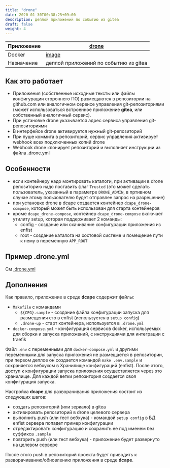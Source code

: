 ```yaml
---
title: "drone"
date: 2020-01-30T00:38:25+09:00
description: деплой приложений по событию из gitea
draft: false
weight: 4
---
```


 Приложение | [drone](https://github.com/drone)
 -- | --
 Docker | [image](https://hub.docker.com/r/drone/drone)
 Назначение | деплой приложений по событию из gitea

## Как это работает

* Приложения (собственные исходные тексты или файлы конфигурации стороннего ПО) размещаются в репозитории на github.com или аналогичном сервисе управления git-репозиториями (может использоваться встроенное приложение **gitea**, или собственный аналогичный сервис).
* При установке drone указывается адрес сервиса управления git-репозиториями
* В интерфейсе drone активируется нужный git-репозиторий
* При пуше коммита в репозиторий, сервис управления активирует webhook всех подключенных копий drone
* Webhook drone клонирует репозиторий и выполняет инструкции из файла .drone.yml

## Особенности

* если контейнеру надо монтировать каталоги, при активации в drone репозиторию надо поставить флаг `Trusted` (это может сделать пользователь, указанный в параметре `DRONE_ADMIN`, в пртивном случае этому пользователю будет отправлен запрос на разрешение)
* при установке drone в dcape создается контейнер `dcape_drone-compose`, который может быть использован для старта контейнеров
* кроме `dcape_drone-compose`, контейнер `dcape_drone-compose` включает утилиту setup, которая поддерживает 2 команды:
  * config - создание или скачивание конфигурации приложения из enfist
  * root - создание каталога на хостовой системе и помещение пути к нему в переменную `APP_ROOT`

## Пример .drone.yml

См [.drone.yml](https://github.com/dopos/dcape-app-nginx-sample/blob/v2/.drone.yml)

## Дополнения

Как правило, приложение в среде **dcape** содержит файлы:

* `Makefile` с командами
  * `${CFG}.sample` - создание файла конфигурации запуска для размещения его в enfist (используется в `setup config`)
  *  `.drone-up` - старт контейнера, используется в `.drone.yml`
* `docker-compose.yml` - конфигурация сервисов docker, используемых для сборки и запуска приложений, с инструкциями для интеграции с traefik

Файл `.env` c переменными для `docker-compose.yml` и другими переменными для запуска приложения не размещается в репозитории, при первом деплое он создается командой `make .env.sample` и сохраняется вебхуком в Хранилище конфигураций (enfist). После этого, доступ к конфигурации запуска приложения осуществляется через это хранилище. Для каждой ветки репозитория создается своя конфигурация запуска.

Настройка **dcape** для разворачивания приложения состоит из следующих шагов:

* создать репозиторий (или зеркало) в gitea
* активировать репозиторий в drone целевого сервера
* выполнить push (или тест вебхука) - командой `setup config` в БД enfist сервера попадет пример конфигурации
* отредактировать конфигурацию и сохранить ее под именем без суффикса `.sample`
* повторить push (или тест вебхука) - приложение будет развернуто на целевом сервере

После этого push в репозиторий проекта будет приводить к разворачиванию/обновлению приложения в среде **dcape**.
